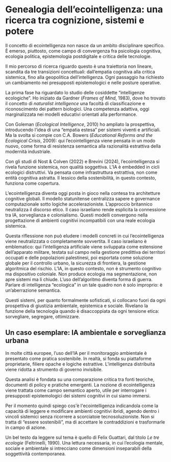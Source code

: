 # Genealogia dell’ecointelligenza: una ricerca tra cognizione, sistemi e potere

Il concetto di ecointelligenza non nasce da un ambito disciplinare specifico. È emerso, piuttosto, come campo di convergenza fra psicologia cognitiva, ecologia politica, epistemologia postdigitale e critica delle tecnologie.

Il mio percorso di ricerca riguardo questo è una traiettoria non lineare, scandita da tre transizioni concettuali: dall’empatia cognitiva alla critica sistemica, fino alla geopolitica dell’intelligenza. Ogni passaggio ha richiesto un cambiamento nei presupposti epistemologici e nelle posture operative.

La prima fase ha riguardato lo studio delle cosiddette “intelligenze ecologiche”. Ho iniziato da Gardner (*Frames of Mind*, 1983), dove ho trovato il concetto di *naturalist intelligence* una facoltà di classificazione e riconoscimento dei pattern biologici. Una competenza adattiva, oggi marginalizzata nei modelli educativi orientati alla performance.

Con Goleman (*Ecological Intelligence*, 2010) ho ampliato la prospettiva, introducendo l’idea di una “empatia estesa” per sistemi viventi e artificiali. Ma la svolta si compie con C.A. Bowers (*Educational Reforms and the Ecological Crisis*, 2009): qui l’ecointelligenza viene pensata in un modo nuovo, come forma di resistenza semantica alla razionalità estrattiva della modernità industriale.

Con gli studi di Nost & Colven (2022) e Brevini (2024), l’ecointelligenza si rivela funzione sistemica, non qualità soggettiva. L’IA è embedded in cicli ecologici distruttivi. Va pensata come infrastruttura estrattiva, non come entità cognitiva astratta. Il lessico della sostenibilità, in questo contesto, funziona come copertura.

L’ecointelligenza diventa oggi posta in gioco nella contesa tra architetture cognitive globali. Il modello statunitense centralizza sapere e governance computazionale sotto logiche accelerazioniste. L’approccio britannico neutralizza il discorso etico. Il caso israeliano rende esplicita la connessione tra IA, sorveglianza e colonialismo. Questi modelli convergono nella progettazione di ambienti cognitivi incompatibili con una reale ecologia sistemica.

Questa riflessione non può eludere i modelli concreti in cui l’ecointelligenza viene neutralizzata o completamente sovvertita. Il caso israeliano è emblematico: qui l’intelligenza artificiale viene sviluppata come estensione dell’apparato militare, testata sul campo nella gestione predittiva dei territori occupati e delle popolazioni palestinesi, poi esportata come soluzione globale per il controllo urbano, la sicurezza di frontiera, la gestione algoritmica del rischio. L’IA, in questo contesto, non è strumento cognitivo ma dispositivo coloniale. Non produce ecologia ma segmentazione, non apre sistemi ma li chiude. L’uso dell’algoritmo diventa forma di guerra. Parlare di intelligenza “ecologica” in un tale quadro non è solo improprio: è un’aberrazione semantica.

Questi sistemi, per quanto formalmente sofisticati, si collocano fuori da ogni prospettiva di giustizia ambientale, epistemica e sociale. Rivelano la funzione della tecnologia quando è disaccoppiata da ogni tensione etica: sorvegliare, segregare, ottimizzare.

## Un caso esemplare: IA ambientale e sorveglianza urbana

In molte città europee, l’uso dell’IA per il monitoraggio ambientale è presentato come pratica sostenibile. In realtà, si fonda su piattaforme proprietarie, filiere opache e logiche estrattive. L’intelligenza distribuita viene ridotta a strumento di governo invisibile.

Questa analisi è fondata su una comparazione critica tra fonti teoriche, documenti di policy e pratiche emergenti. La nozione di ecointelligenza viene trattata come campo semantico aperto, utile per interrogare i presupposti epistemologici dei sistemi cognitivi in cui siamo immersi.

Per il momento quindi spiego cos'è l'ecointelligenza indicandola come la capacità di leggere e modificare ambienti cognitivi ibridi, agendo dentro i vincoli sistemici senza ricorrere a scorciatoie tecnosoluzioniste. Non si tratta di “essere sostenibili”, ma di accettare le contraddizioni e trasformarle in campo di azione.

Un bel testo da leggere sul tema è quello di Felix Guattari, dal titolo *Le tre ecologie* (Feltrinelli, 1990). Una lettura necessaria, in cui l’ecologia mentale, sociale e ambientale si intrecciano come dimensioni inseparabili della soggettività contemporanea.
